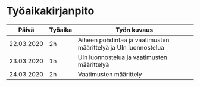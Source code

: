# Työaikakirjanpito

| Päivä      | Työaika | Työn kuvaus |
| ---------- | ------- | ------------------- |
| 22.03.2020 | 2h      | Aiheen pohdintaa ja vaatimusten määrittelyä ja UIn luonnostelua |
| 23.03.2020 | 1h      | UIn luonnostelua ja vaatimusten määrittelyä |
| 24.03.2020 | 2h      | Vaatimusten määrittely |
